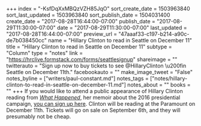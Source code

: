 +++
index = "-KsfDqXxMBQzVZH85JqO"
sort_create_date = 1503963840
sort_last_updated = 1503963840
sort_publish_date = 1504031400
create_date = "2017-08-28T16:44:00-07:00"
publish_date = "2017-08-29T11:30:00-07:00"
date = "2017-08-29T11:30:00-07:00"
last_updated = "2017-08-28T16:44:00-07:00"
preview_url = "47aaaf33-c197-b214-a90c-de7b038450cc"
name = "Hillary Clinton to read in Seattle on December 11"
title = "Hillary Clinton to read in Seattle on December 11"
subtype = "Column"
type = "notes"
link = "https://hrclive.formstack.com/forms/seattlesignup"
shareimage = ""
twitterauto = "Sign up now to buy tickets to see @HillaryClinton \u200fin Seattle on December 11th."
facebookauto = ""
make_image_tweet = "False"
notes_byline = ["writers/paul-constant.md"]
notes_tags = ["notes/hillary-clinton-to-read-in-seattle-on-december-11.md"]
notes_about = ""
books = ""
+++
If you would like to attend a public appearance of Hillary Clinton reading from [*What Happened*](http://www.seattlereviewofbooks.com/notes/2017/07/27/hillary-clinton-to-publish-a-memoir-about-the-2016-presidential-race-this-fall/), her memoir about the 2016 presidential campaign, [you can sign up here](https://hrclive.formstack.com/forms/seattlesignup). Clinton will be reading at the Paramount on December 11th. Tickets will go on sale on September 6th, and they will presumably not be cheap.